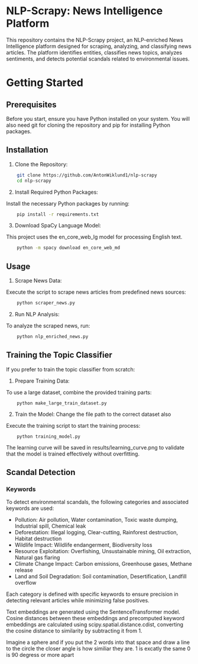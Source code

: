 # NLP-Scrapy: News Intelligence Platform

This repository contains the NLP-Scrapy project, an NLP-enriched News Intelligence platform designed for scraping, analyzing, and classifying news articles. The platform identifies entities, classifies news topics, analyzes sentiments, and detects potential scandals related to environmental issues.

# Getting Started

## Prerequisites

Before you start, ensure you have Python installed on your system. You will also need git for cloning the repository and pip for installing Python packages.

## Installation

1. Clone the Repository:

```zsh
    git clone https://github.com/AntonWiklund1/nlp-scrapy
    cd nlp-scrapy
```

2. Install Required Python Packages:

Install the necessary Python packages by running:

```zsh
    pip install -r requirements.txt
```

3. Download SpaCy Language Model:

This project uses the en_core_web_lg model for processing English text.

```zsh
    python -m spacy download en_core_web_md
```

## Usage

1. Scrape News Data:

Execute the script to scrape news articles from predefined news sources:

```zsh
    python scraper_news.py
```

2. Run NLP Analysis:

To analyze the scraped news, run:

```zsh
    python nlp_enriched_news.py
```

## Training the Topic Classifier

If you prefer to train the topic classifier from scratch:

1. Prepare Training Data:

To use a large dataset, combine the provided training parts:

```
    python make_large_train_dataset.py
```

2. Train the Model:
   Change the file path to the correct dataset also

Execute the training script to start the training process:

```
    python training_model.py
```

The learning curve will be saved in results/learning_curve.png to validate that the model is trained effectively without overfitting.

## Scandal Detection

### Keywords

To detect environmental scandals, the following categories and associated keywords are used:

- Pollution: Air pollution, Water contamination, Toxic waste dumping, Industrial spill, Chemical leak
- Deforestation: Illegal logging, Clear-cutting, Rainforest destruction, Habitat destruction
- Wildlife Impact: Wildlife endangerment, Biodiversity loss
- Resource Exploitation: Overfishing, Unsustainable mining, Oil extraction, Natural gas flaring
- Climate Change Impact: Carbon emissions, Greenhouse gases, Methane release
- Land and Soil Degradation: Soil contamination, Desertification, Landfill overflow

Each category is defined with specific keywords to ensure precision in detecting relevant articles while minimizing false positives.

Text embeddings are generated using the SentenceTransformer model. Cosine distances between these embeddings and precomputed keyword embeddings are calculated using scipy.spatial.distance.cdist, converting the cosine distance to similarity by subtracting it from 1.

Imagine a sphere and if you put the 2 words into that space and draw a line to the circle the closer angle is how similiar they are. 1 is excatly the same 0 is 90 degress or more apart






